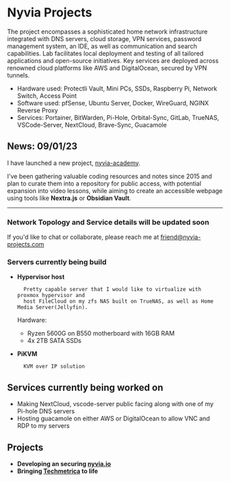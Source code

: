 # Nyvia Projects
The project encompasses a sophisticated home network infrastructure integrated with DNS servers, cloud storage, VPN services, password management system, an IDE, as well as communication and search capabilities. Lab facilitates local deployment and testing of all tailored applications and open-source initiatives. Key services are deployed across renowned cloud platforms like AWS and DigitalOcean, secured by VPN tunnels.

- Hardware used: Protectli Vault, Mini PCs, SSDs, Raspberry Pi, Network Switch, Access Point
- Software used: pfSense, Ubuntu Server, Docker, WireGuard, NGINX Reverse Proxy
- Services: Portainer, BitWarden, Pi-Hole, Orbital-Sync, GitLab, TrueNAS, VSCode-Server, NextCloud, Brave-Sync, Guacamole

## News: 09/01/23
I have launched a new project, [nyvia-academy](https://github.com/nyvia-projects/nyvia-academy).

I've been gathering valuable coding resources and notes since 2015 and plan to curate them into a repository for public access, with potential expansion into video lessons, while aiming to create an accessible webpage using tools like **Nextra.js** or **Obsidian Vault**.

---

### Network Topology and Service details will be updated soon

If you'd like to chat or collaborate, please reach me at friend@nyvia-projects.com 

### Servers currently being build
- **Hypervisor host**

        Pretty capable server that I would like to virtualize with proxmox hypervisor and 
        host FileCloud on my zfs NAS built on TrueNAS, as well as Home Media Server(Jellyfin).

    Hardware:
    - Ryzen 5600G on B550 motherboard with 16GB RAM
    - 4x 2TB SATA SSDs 

- **PiKVM**  

        KVM over IP solution

## Services currently being worked on
- Making NextCloud, vscode-server public facing along with one of my Pi-hole DNS servers
- Hosting guacamole on either AWS or DigitalOcean to allow VNC and RDP to my servers

## Projects
- **Developing an securing [nyvia.io](https://nyvia.io)**
- **Bringing [Techmetrica](https://github.com/techmetrica) to life**